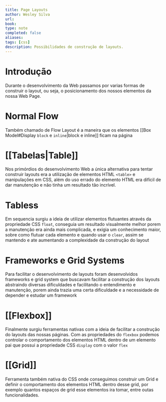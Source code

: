 ```yaml
---
title: Page Layouts
author: Wesley Silva
url:
book:
type: note
completed: false
aliases:
tags: [css]
description: Possibilidades de construção de layouts.
---
```

# Introdução
Durante o desenvolvimento da Web passamos por varias formas de construir o layout, ou seja, o posicionamento dos nossos elementos da nossa Web Page.

# Normal Flow
Também chamado de Flow Layout é a maneira que os elementos [[Box Model#Display `block` e `inline`|block e inline]] ficam na página

# [[Tabelas|Table]]
Nos primórdios do desenvolvimento Web a única alternativa para tentar construir layouts era a utilização de elementos HTML `<table>` e manipulações em CSS, além do uso errado do elemento HTML era difícil de dar manutenção e não tinha um resultado tão incrível.

# Tabless
Em sequencia surgiu a ideia de utilizar elementos flutuantes através da propriedade CSS `float`, conseguia um resultado visualmente melhor porem a manutenção era ainda mais complicada, e exigia um conhecimento maior, sobre como flutuar cada elemento e quando usar o `clear`, assim se mantendo e ate aumentando a complexidade da construção do layout

# Frameworks e Grid Systems
Para facilitar o desenvolvimento de layouts foram desenvolvidos frameworks e grid system que buscavam facilitar a construção dos layouts abstraindo diversas dificuldades e facilitando o entendimento e manutenção, porem ainda trazia uma certa dificuldade e a necessidade de depender e estudar um framework

# [[Flexbox]]
Finalmente surgiu ferramentas nativas com a ideia de facilitar a construção do layouts das nossas páginas. Com as propriedades do `flexbox` podemos controlar o comportamento dos elementos HTML dentro de um elemento pai que possui a propriedade CSS `display` com o valor `flex`

# [[Grid]]
Ferramenta também nativa do CSS onde conseguimos construir um Grid e definir o comportamento dos elementos  HTML dentro desse grid, por exemplo quantos espaços de grid esse elementos ira tomar, entre outas funcionalidades.